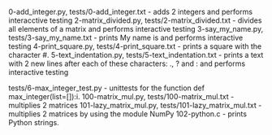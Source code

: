 0-add_integer.py, tests/0-add_integer.txt - adds 2 integers and performs interacctive testing
2-matrix_divided.py, tests/2-matrix_divided.txt - divides all elements of a matrix and performs interactive testing
3-say_my_name.py, tests/3-say_my_name.txt - prints My name is <first name> <last name> and performs interactive testing
4-print_square.py, tests/4-print_square.txt - prints a square with the character #.
5-text_indentation.py, tests/5-text_indentation.txt - prints a text with 2 new lines after each of these characters: ., ? and : and performs interactive testing

tests/6-max_integer_test.py - unittests for the function def max_integer(list=[]):i.
100-matrix_mul.py, tests/100-matrix_mul.txt - multiplies 2 matrices
101-lazy_matrix_mul.py, tests/101-lazy_matrix_mul.txt - multiplies 2 matrices by using the module NumPy
102-python.c - prints Python strings.
